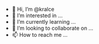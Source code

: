 - 👋 Hi, I’m @kralce
- 👀 I’m interested in ...
- 🌱 I’m currently learning ...
- 💞️ I’m looking to collaborate on ...
- 📫 How to reach me ...

<!---
kralce/kralce is a ✨ special ✨ repository because its `README.md` (this file) appears on your GitHub profile.
You can click the Preview link to take a look at your changes.
--->
